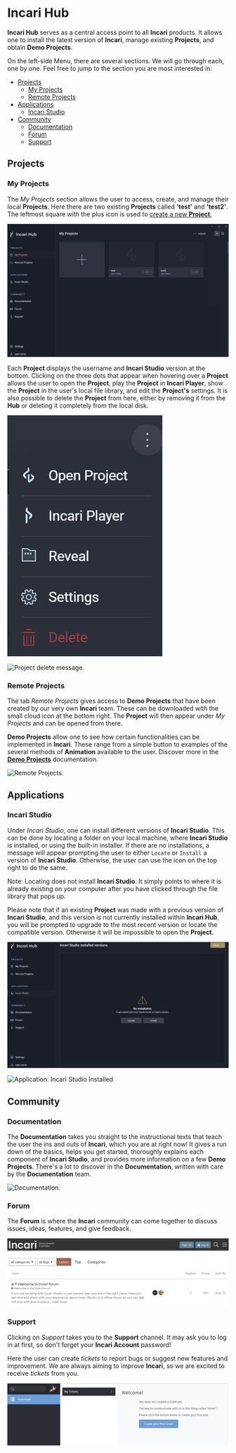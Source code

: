 # Incari Hub

**Incari Hub** serves as a central access point to all **Incari** products. It allows one to install the latest version of **Incari**, manage existing **Projects**, and obtain **Demo Projects**.

On the left-side Menu, there are several sections. We will go through each, one by one. Feel free to jump to the section you are most interested in:

* [Projects](incari-hub.md#projects)
  * [My Projects](incari-hub.md#my-projects)
  * [Remote Projects](incari-hub.md#remote-projects)
* [Applications](incari-hub.md#applications)
  * [Incari Studio](incari-hub.md#incari-studio)
* [Community](incari-hub.md#community)
  * [Documentation](incari-hub.md#documentation)
  * [Forum](incari-hub.md#forum)
  * [Support](incari-hub.md#support)

## Projects

### My Projects

The _My Projects_ section allows the user to access, create, and manage their local **Projects**. Here there are two existing **Projects** called **'test'** and **'test2'**. The leftmost square with the plus icon is used to [create a new **Project**.](creating-a-project.md)

![My Projects.](../../.gitbook/assets/projectsmyprojects.png)

Each **Project** displays the username and **Incari Studio** version at the bottom. Clicking on the three dots that appear when hovering over a **Project** allows the user to open the **Project**, play the **Project** in **Incari Player**, show the **Project** in the user's local file library, and edit the **Project's** settings. It is also possible to delete the **Project** from here, either by removing it from the **Hub** or deleting it completely from the local disk.

![My Projects Drop-down.](../../.gitbook/assets/projectsmyprojectsdropdown.png)

![Project delete message.](../../.gitbook/assets/hub\_remove.png)

### Remote Projects

The tab _Remote Projects_ gives access to **Demo Projects** that have been created by our very own **Incari** team. These can be downloaded with the small cloud icon at the bottom right. The **Project** will then appear under _My Projects_ and can be opened from there.

**Demo Projects** allow one to see how certain functionalities can be implemented in **Incari**. These range from a simple button to examples of the several methods of **Animation** available to the user. Discover more in the [**Demo Projects**](../../demo-projects/overview.md) documentation.

![Remote Projects.](../../.gitbook/assets/projectsremoteprojects\_20222.png)

## Applications

### Incari Studio

Under _Incari Studio_, one can install different versions of **Incari Studio**. This can be done by locating a folder on your local machine, where **Incari Studio** is installed, or using the built-in installer. If there are no installations, a message will appear prompting the user to either `Locate` or `Install` a version of **Incari Studio**. Otherwise, the user can use the icon on the top right to do the same.

Note: Locating does not install **Incari Studio**. It simply points to where it is already existing on your computer after you have clicked through the file library that pops up.

Please note that if an existing **Project** was made with a previous version of **Incari Studio**, and this version is not currently installed within **Incari Hub**, you will be prompted to upgrade to the most recent version or locate the compatible version. Otherwise it will be impossible to open the **Project**.

![Applications: Incari Studio](../../.gitbook/assets/applicationsincaristudio.png)

![Application: Incari Studio Installed](../../.gitbook/assets/incarihubinstalled2\_20222.png)

## Community

### Documentation

The **Documentation** takes you straight to the instructional texts that teach the user the ins and outs of **Incari**, which you are at right now! It gives a run down of the basics, helps you get started, thoroughly explains each component of **Incari Studio**, and provides more information on a few **Demo Projects**. There's a lot to discover in the **Documentation**, written with care by the **Documentation** team.

![Documentation.](../../.gitbook/assets/documentation\_20222.png)

### Forum

The **Forum** is where the **Incari** community can come together to discuss issues, ideas, features, and give feedback.

![Forum.](../../.gitbook/assets/communityforum.png)

### Support

Clicking on _Support_ takes you to the **Support** channel. It may ask you to log in at first, so don't forget your **Incari Account** password!

Here the user can create _tickets_ to report bugs or suggest new features and improvement. We are always aiming to improve **Incari**, so we are excited to receive _tickets_ from you.

![Support.](../../.gitbook/assets/communitysupportactual.png)
